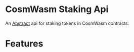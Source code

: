 # CosmWasm Staking Api
An [Abstract](https://abstract.money) api for staking tokens in CosmWasm contracts.

# Features
